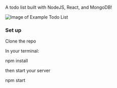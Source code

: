 A todo list built with NodeJS, React, and MongoDB!

![Image of Example Todo List](https://https://github.com/gracewingo/node-todoList/images/todo.png)

### Set up

Clone the repo 
 
In your terminal:

npm install

then start your server

npm start
